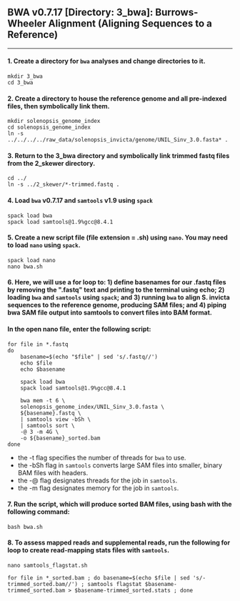 ## BWA v0.7.17 [Directory: 3_bwa]: Burrows-Wheeler Alignment (Aligning Sequences to a Reference)
---
#### 1. Create a directory for `bwa` analyses and change directories to it.
```
mkdir 3_bwa
cd 3_bwa
```

#### 2. Create a directory to house the reference genome and all pre-indexed files, then symbolically link them.
```
mkdir solenopsis_genome_index
cd solenopsis_genome_index
ln -s ../../../../raw_data/solenopsis_invicta/genome/UNIL_Sinv_3.0.fasta* .
```

#### 3. Return to the 3_bwa directory and symbolically link trimmed fastq files from the 2_skewer directory.
```
cd ../
ln -s ../2_skewer/*-trimmed.fastq .
```

#### 4. Load `bwa` v0.7.17 and `samtools` v1.9 using `spack`
```
spack load bwa
spack load samtools@1.9%gcc@8.4.1
```

#### 5. Create a new script file (file extension = .sh) using `nano`. You may need to load `nano` using `spack`.
```
spack load nano
nano bwa.sh
```

#### 6. Here, we will use a for loop to: 1) define basenames for our .fastq files by removing the ".fastq" text and printing to the terminal using echo; 2) loading `bwa` and `samtools` using `spack`; and 3) running `bwa` to align S. invicta sequences to the reference genome, producing SAM files; and 4) piping bwa SAM file output into samtools to convert files into BAM format.
#### In the open nano file, enter the following script:
```
for file in *.fastq
do
    basename=$(echo "$file" | sed 's/.fastq//')
    echo $file
    echo $basename

    spack load bwa
    spack load samtools@1.9%gcc@8.4.1

    bwa mem -t 6 \
    solenopsis_genome_index/UNIL_Sinv_3.0.fasta \
    ${basename}.fastq \
    | samtools view -bSh \
    | samtools sort \
    -@ 3 -m 4G \
    -o ${basename}_sorted.bam
done
```
* the -t flag specifies the number of threads for `bwa` to use.
* the -bSh flag in `samtools` converts large SAM files into smaller, binary BAM files with headers.
* the -@ flag designates threads for the job in `samtools`.
* the -m flag designates memory for the job in `samtools`.
#### 7. Run the script, which will produce sorted BAM files, using bash with the following command:
```
bash bwa.sh
```
#### 8. To assess mapped reads and supplemental reads, run the following for loop to create read-mapping stats files with `samtools`.
```
nano samtools_flagstat.sh

for file in *_sorted.bam ; do basename=$(echo $file | sed 's/-trimmed_sorted.bam//') ; samtools flagstat $basename-trimmed_sorted.bam > $basename-trimmed_sorted.stats ; done
```